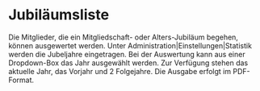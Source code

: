 # Jubiläumsliste

Die Mitglieder, die ein Mitgliedschaft- oder Alters-Jubiläum begehen, können ausgewertet werden. Unter Administration\|Einstellungen\|Statistik werden die Jubeljahre eingetragen. Bei der Auswertung kann aus einer Dropdown-Box das Jahr ausgewählt werden. Zur Verfügung stehen das aktuelle Jahr, das Vorjahr und 2 Folgejahre. Die Ausgabe erfolgt im PDF-Format.


